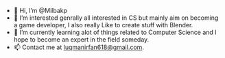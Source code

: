 - 👋 Hi, I’m @Milbakp
- 👀 I’m interested genrally all interested in CS but mainly aim on becoming a game developer, I also really Like to create stuff with Blender.
- 🌱 I’m currently learning alot of things related to Computer Science and I hope to become an expert in the field someday.
- 📫 Contact me at luqmanirfan618@gmail.com.

<!---
Milbakp/Milbakp is a ✨ special ✨ repository because its `README.md` (this file) appears on your GitHub profile.
You can click the Preview link to take a look at your changes.
--->
